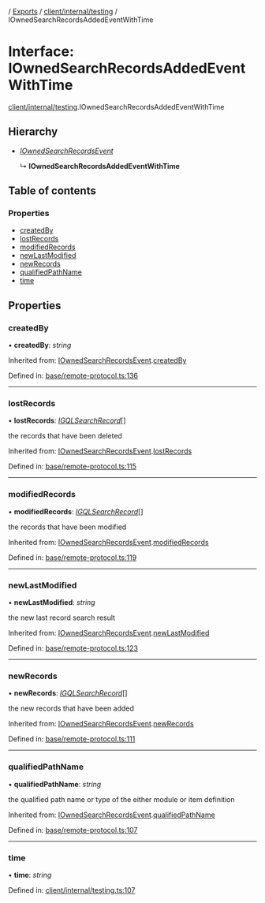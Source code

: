 [](../README.md) / [Exports](../modules.md) / [client/internal/testing](../modules/client_internal_testing.md) / IOwnedSearchRecordsAddedEventWithTime

# Interface: IOwnedSearchRecordsAddedEventWithTime

[client/internal/testing](../modules/client_internal_testing.md).IOwnedSearchRecordsAddedEventWithTime

## Hierarchy

* [*IOwnedSearchRecordsEvent*](base_remote_protocol.iownedsearchrecordsevent.md)

  ↳ **IOwnedSearchRecordsAddedEventWithTime**

## Table of contents

### Properties

- [createdBy](client_internal_testing.iownedsearchrecordsaddedeventwithtime.md#createdby)
- [lostRecords](client_internal_testing.iownedsearchrecordsaddedeventwithtime.md#lostrecords)
- [modifiedRecords](client_internal_testing.iownedsearchrecordsaddedeventwithtime.md#modifiedrecords)
- [newLastModified](client_internal_testing.iownedsearchrecordsaddedeventwithtime.md#newlastmodified)
- [newRecords](client_internal_testing.iownedsearchrecordsaddedeventwithtime.md#newrecords)
- [qualifiedPathName](client_internal_testing.iownedsearchrecordsaddedeventwithtime.md#qualifiedpathname)
- [time](client_internal_testing.iownedsearchrecordsaddedeventwithtime.md#time)

## Properties

### createdBy

• **createdBy**: *string*

Inherited from: [IOwnedSearchRecordsEvent](base_remote_protocol.iownedsearchrecordsevent.md).[createdBy](base_remote_protocol.iownedsearchrecordsevent.md#createdby)

Defined in: [base/remote-protocol.ts:136](https://github.com/onzag/itemize/blob/28218320/base/remote-protocol.ts#L136)

___

### lostRecords

• **lostRecords**: [*IGQLSearchRecord*](gql_querier.igqlsearchrecord.md)[]

the records that have been deleted

Inherited from: [IOwnedSearchRecordsEvent](base_remote_protocol.iownedsearchrecordsevent.md).[lostRecords](base_remote_protocol.iownedsearchrecordsevent.md#lostrecords)

Defined in: [base/remote-protocol.ts:115](https://github.com/onzag/itemize/blob/28218320/base/remote-protocol.ts#L115)

___

### modifiedRecords

• **modifiedRecords**: [*IGQLSearchRecord*](gql_querier.igqlsearchrecord.md)[]

the records that have been modified

Inherited from: [IOwnedSearchRecordsEvent](base_remote_protocol.iownedsearchrecordsevent.md).[modifiedRecords](base_remote_protocol.iownedsearchrecordsevent.md#modifiedrecords)

Defined in: [base/remote-protocol.ts:119](https://github.com/onzag/itemize/blob/28218320/base/remote-protocol.ts#L119)

___

### newLastModified

• **newLastModified**: *string*

the new last record search result

Inherited from: [IOwnedSearchRecordsEvent](base_remote_protocol.iownedsearchrecordsevent.md).[newLastModified](base_remote_protocol.iownedsearchrecordsevent.md#newlastmodified)

Defined in: [base/remote-protocol.ts:123](https://github.com/onzag/itemize/blob/28218320/base/remote-protocol.ts#L123)

___

### newRecords

• **newRecords**: [*IGQLSearchRecord*](gql_querier.igqlsearchrecord.md)[]

the new records that have been added

Inherited from: [IOwnedSearchRecordsEvent](base_remote_protocol.iownedsearchrecordsevent.md).[newRecords](base_remote_protocol.iownedsearchrecordsevent.md#newrecords)

Defined in: [base/remote-protocol.ts:111](https://github.com/onzag/itemize/blob/28218320/base/remote-protocol.ts#L111)

___

### qualifiedPathName

• **qualifiedPathName**: *string*

the qualified path name or type of the either module or item definition

Inherited from: [IOwnedSearchRecordsEvent](base_remote_protocol.iownedsearchrecordsevent.md).[qualifiedPathName](base_remote_protocol.iownedsearchrecordsevent.md#qualifiedpathname)

Defined in: [base/remote-protocol.ts:107](https://github.com/onzag/itemize/blob/28218320/base/remote-protocol.ts#L107)

___

### time

• **time**: *string*

Defined in: [client/internal/testing.ts:107](https://github.com/onzag/itemize/blob/28218320/client/internal/testing.ts#L107)
